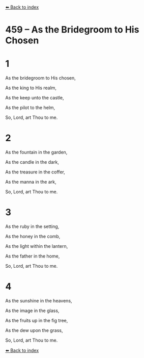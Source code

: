 [⬅️ Back to index](../README.md)

# 459 – As the Bridegroom to His Chosen





# 1

As the bridegroom to His chosen,

As the king to His realm,

As the keep unto the castle,

As the pilot to the helm,

So, Lord, art Thou to me.



# 2

As the fountain in the garden,

As the candle in the dark,

As the treasure in the coffer,

As the manna in the ark,

So, Lord, art Thou to me.



# 3

As the ruby in the setting,

As the honey in the comb,

As the light within the lantern,

As the father in the home,

So, Lord, art Thou to me.



# 4

As the sunshine in the heavens,

As the image in the glass,

As the fruits up in the fig tree,

As the dew upon the grass,

So, Lord, art Thou to me.

[⬅️ Back to index](../README.md)
